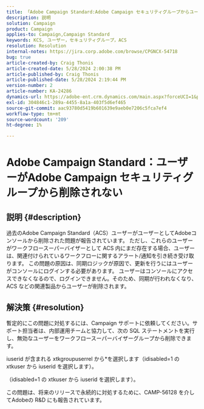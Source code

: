 ```yaml
---
title: 「Adobe Campaign Standard:Adobe Campaign セキュリティグループからユーザーが削除されない」
description: 説明
solution: Campaign
product: Campaign
applies-to: Campaign,Campaign Standard
keywords: KCS, ユーザー，セキュリティグループ，ACS
resolution: Resolution
internal-notes: https://jira.corp.adobe.com/browse/CPGNCX-54718
bug: true
article-created-by: Craig Thonis
article-created-date: 5/28/2024 2:00:38 PM
article-published-by: Craig Thonis
article-published-date: 5/28/2024 2:19:44 PM
version-number: 2
article-number: KA-24286
dynamics-url: https://adobe-ent.crm.dynamics.com/main.aspx?forceUCI=1&pagetype=entityrecord&etn=knowledgearticle&id=38ed8ea5-fa1c-ef11-840a-000d3a37816b
exl-id: 304846c1-289a-4455-8a1a-403f5d6ef465
source-git-commit: aac93780d5419b601639e9aeb0e7206c5fca7ef4
workflow-type: tm+mt
source-wordcount: '209'
ht-degree: 1%

---
```


# Adobe Campaign Standard：ユーザーがAdobe Campaign セキュリティグループから削除されない

## 説明 {#description}


過去のAdobe Campaign Standard（ACS）ユーザーがユーザーとしてAdobeコンソールから削除された問題が報告されています。 ただし、これらのユーザーがワークフロースーパーバイザーとして ACS 内にまだ存在する場合、ユーザーは、関連付けられているワークフローに関するアラート/通知を引き続き受け取ります。 この問題の原因は、同期ロジックが原因で、更新を行うにはユーザーがコンソールにログインする必要があります。 ユーザーはコンソールにアクセスできなくなるので、ログインできません。そのため、同期が行われなくなり、ACS などの関連製品からユーザーが削除されます。


## 解決策 {#resolution}


暫定的にこの問題に対処するには、Campaign サポートに依頼してください。サポート担当者は、内部運用チームと協力して、次の SQL ステートメントを実行し、無効なユーザーをワークフロースーパーバイザーグループから削除できます。

iuserid が含まれる xtkgroupuserrel から\*を選択します（idisabled=1 の xtkuser から iuserid を選択します）。

（idisabled=1 の xtkuser から iuserid を選択します）。

この問題は、将来のリリースで永続的に対処するために、CAMP-56128 を介してAdobeの R&amp;D にも報告されています。
